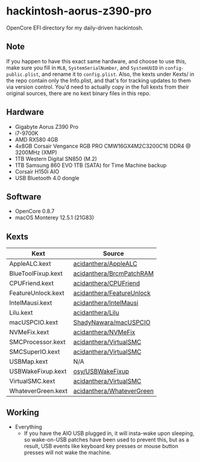 # hackintosh-aorus-z390-pro

OpenCore EFI directory for my daily-driven hackintosh.

## Note

If you happen to have this exact same hardware, and choose to use this,
make sure you fill in `MLB`, `SystemSerialNumber`, and `SystemUUID` in
`config-public.plist`, and rename it to `config.plist`. Also, the kexts
under Kexts/ in the repo contain only the Info.plist, and that's for
tracking updates to them via version control. You'd need to actually
copy in the full kexts from their original sources, there are no kext
binary files in this repo.

## Hardware

* Gigabyte Aorus Z390 Pro
* i7-9700K
* AMD RX580 4GB
* 4x8GB Corsair Vengance RGB PRO CMW16GX4M2C3200C16 DDR4 @ 3200MHz (XMP)
* 1TB Western Digital SN850 (M.2)
* 1TB Samsung 860 EVO 1TB (SATA) for Time Machine backup
* Corsair H150i AIO
* USB Bluetooth 4.0 dongle

## Software

* OpenCore 0.8.7
* macOS Monterey 12.5.1 (21G83)

## Kexts

Kext | Source
---- | ------
AppleALC.kext | [acidanthera/AppleALC](https://github.com/acidanthera/AppleALC)
BlueToolFixup.kext | [acidanthera/BrcmPatchRAM](https://github.com/acidanthera/BrcmPatchRAM)
CPUFriend.kext | [acidanthera/CPUFriend](https://github.com/acidanthera/CPUFriend)
FeatureUnlock.kext | [acidanthera/FeatureUnlock](https://github.com/acidanthera/FeatureUnlock)
IntelMausi.kext | [acidanthera/IntelMausi](https://github.com/acidanthera/IntelMausi)
Lilu.kext | [acidanthera/Lilu](https://github.com/acidanthera/Lilu)
macUSPCIO.kext | [ShadyNawara/macUSPCIO](https://github.com/ShadyNawara/macUSPCIO)
NVMeFix.kext | [acidanthera/NVMeFix](https://github.com/acidanthera/NVMeFix)
SMCProcessor.kext | [acidanthera/VirtualSMC](https://github.com/acidanthera/VirtualSMC)
SMCSuperIO.kext | [acidanthera/VirtualSMC](https://github.com/acidanthera/VirtualSMC)
USBMap.kext | N/A
USBWakeFixup.kext | [osy/USBWakeFixup](https://github.com/osy/USBWakeFixup)
VirtualSMC.kext | [acidanthera/VirtualSMC](https://github.com/acidanthera/VirtualSMC)
WhateverGreen.kext | [acidanthera/WhateverGreen](https://github.com/acidanthera/WhateverGreen)

## Working

* Everything
  * If you have the AIO USB plugged in, it will insta-wake upon sleeping,
so wake-on-USB patches have been used to prevent this, but as a result,
USB events like keyboard key presses or mouse button presses will not wake
the machine.
